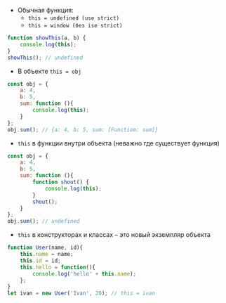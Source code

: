 - Обычная функция: 
	- `this = undefined (use strict)` 
	- `this = window (без ise strict)`
```js
function showThis(a, b) {
    console.log(this);
}
showThis(); // undefined
```
- В объекте  `this = obj`
```js
const obj = {
	a: 4,
	b: 5,
	sum: function (){
		console.log(this);
	}
};
obj.sum(); // {a: 4, b: 5, sum: [Functiom: sum]}
```
- `this` в функции внутри объекта (неважно где существует функция)
```js
const obj = {
	a: 4,
	b: 5,
	sum: function (){
		function shout() {
	        console.log(this);
	    }
	    shout();
	}
};
obj.sum(); // undefined
```
- `this` в конструкторах и классах – это новый экземпляр объекта
```js
function User(name, id){
	this.name = name;
	this.id = id;
	this.hello = function(){
		console.log('hello' + this.name);
	};
} 
let ivan = new User('Ivan', 20); // this = ivan
```
